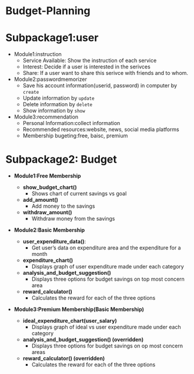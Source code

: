 # Budget-Planning

# Subpackage1:user #
* Module1:instruction
  	* Service Available: Show the instruction of each service
  	* Interest: Decide if a user is interested in the serivces
  	* Share: If a user want to share this serivce with friends and to whom.
* Module2:passwordmemorizer
  	* Save his account information(userid, password) in computer by `create`
  	* Update information by `update`
  	* Delete information by `delete`
  	* Show information by `show`
* Module3:recommendation
  	* Personal Information:collect information
  	* Recommended resources:website, news, social media platforms
  	* Membership bugeting:free, baisc, premium
  
# Subpackage2: Budget

* **Module1:Free Membership**
 	* **show_budget_chart()**
 		- Shows chart of current savings vs goal
	* **add_amount()**
		- Add money to the savings
	* **withdraw_amount()**
		- Withdraw money from the savings

* **Module2:Basic Membership**
	* **user_expenditure_data()**: 
		- Get user’s data on expenditure area and the expenditure for a month
	* **expenditure_chart()**
		- Displays graph of user expenditure made under each category
	* **analysis_and_budget_suggestion()**
		- Displays three options for budget savings on top most concern area
	* **reward_calculator()**
		- Calculates the reward for each of the three options

* **Module3:Premium Membership(Basic Membership)**
	* **ideal_expenditure_chart(user_salary)**
		- Displays graph of ideal vs user expenditure made under each category
	* **analysis_and_budget_suggestion() (overridden)**
		- Displays three options for budget savings on op most concern areas
	* **reward_calculator()  (overridden)**
		- Calculates the reward for each of the three options

   
